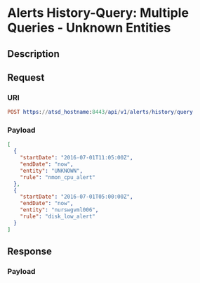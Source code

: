 # Alerts History-Query: Multiple Queries - Unknown Entities

## Description

## Request

### URI

```elm
POST https://atsd_hostname:8443/api/v1/alerts/history/query
```

### Payload

```json
[
  {
    "startDate": "2016-07-01T11:05:00Z",
    "endDate": "now",
    "entity": "UNKNOWN",
    "rule": "nmon_cpu_alert"
  },
  {
    "startDate": "2016-07-01T05:00:00Z",
    "endDate": "now",
    "entity": "nurswgvml006",
    "rule": "disk_low_alert"
  }
]
```

## Response

### Payload

